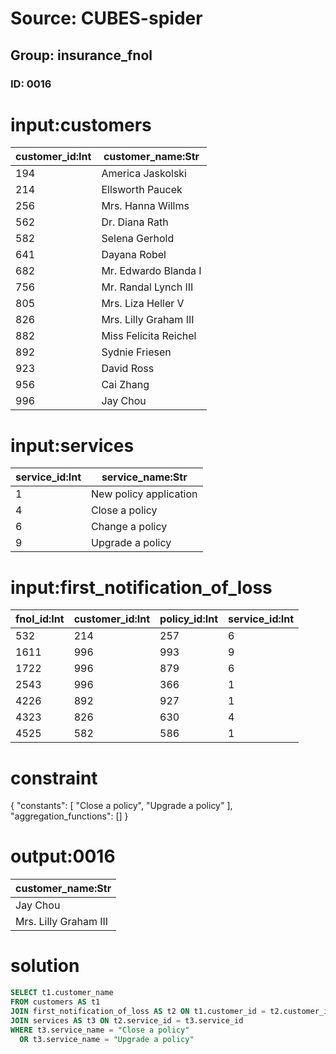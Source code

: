 # Source: CUBES-spider
## Group: insurance_fnol
### ID: 0016

# input:customers

| customer_id:Int | customer_name:Str |
|---|---|
| 194 | America Jaskolski |
| 214 | Ellsworth Paucek |
| 256 | Mrs. Hanna Willms |
| 562 | Dr. Diana Rath |
| 582 | Selena Gerhold |
| 641 | Dayana Robel |
| 682 | Mr. Edwardo Blanda I |
| 756 | Mr. Randal Lynch III |
| 805 | Mrs. Liza Heller V |
| 826 | Mrs. Lilly Graham III |
| 882 | Miss Felicita Reichel |
| 892 | Sydnie Friesen |
| 923 | David Ross |
| 956 | Cai Zhang |
| 996 | Jay Chou |

# input:services

| service_id:Int | service_name:Str |
|---|---|
| 1 | New policy application |
| 4 | Close a policy |
| 6 | Change a policy |
| 9 | Upgrade a policy |

# input:first_notification_of_loss

| fnol_id:Int | customer_id:Int | policy_id:Int | service_id:Int |
|---|---|---|---|
| 532 | 214 | 257 | 6 |
| 1611 | 996 | 993 | 9 |
| 1722 | 996 | 879 | 6 |
| 2543 | 996 | 366 | 1 |
| 4226 | 892 | 927 | 1 |
| 4323 | 826 | 630 | 4 |
| 4525 | 582 | 586 | 1 |

# constraint

{
  "constants": [
    "Close a policy",
    "Upgrade a policy"
  ],
  "aggregation_functions": []
}

# output:0016

| customer_name:Str |
|---|
| Jay Chou |
| Mrs. Lilly Graham III |

# solution

```sql
SELECT t1.customer_name
FROM customers AS t1
JOIN first_notification_of_loss AS t2 ON t1.customer_id = t2.customer_id
JOIN services AS t3 ON t2.service_id = t3.service_id
WHERE t3.service_name = "Close a policy"
  OR t3.service_name = "Upgrade a policy"
```
